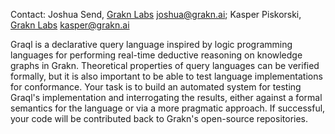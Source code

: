 Contact: Joshua Send, [Grakn Labs](Grakn_Labs "wikilink")
<joshua@grakn.ai>; Kasper Piskorski, [Grakn
Labs](Grakn_Labs "wikilink") <kasper@grakn.ai>

Graql is a declarative query language inspired by logic programming
languages for performing real-time deductive reasoning on knowledge
graphs in Grakn. Theoretical properties of query languages can be
verified formally, but it is also important to be able to test language
implementations for conformance. Your task is to build an automated
system for testing Graql's implementation and interrogating the results,
either against a formal semantics for the language or via a more
pragmatic approach. If successful, your code will be contributed back to
Grakn's open-source repositories.
